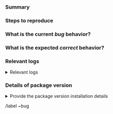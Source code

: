<!---
Please read this!

Before you create a new issue, please make sure that you already ran

`sudo gitlab-ctl reconfigure`

Also make sure to search in https://gitlab.com/gitlab-org/omnibus-gitlab/issues,
to verify the issue you're about to submit isn't a duplicate.
--->

### Summary

<!-- Describe in short the bug you've encountered -->

### Steps to reproduce

<!-- How one can reproduce the issue - this is very important -->

### What is the current *bug* behavior?

<!-- What actually happens -->

### What is the expected *correct* behavior?

<!-- What you should see instead -->

### Relevant logs

<details>
<summary> Relevant logs </summary>
<pre>
<!-- 
Paste any relevant logs.
Live log output can be found with `sudo gitlab-ctl tail`.
Log files live in `/var/log/gitlab` by default.
-->

</pre>
</details>

### Details of package version

<details>
<summary>Provide the package version installation details</summary>
<pre>
<!--
For Debian, Ubuntu based systems, paste the output of:
`dpkg-query -l "gitlab-*"`

For RHEL based systems (CentOS, RHEL, OL, Scientific, OpenSUSE, SLES), paste the output of:
`rpm -qa | grep 'gitlab'`

If you can't provide these details, see https://about.gitlab.com/getting-help/ page on where to ask your question.
-->

</pre>
</details>

### Environment details

* Operating System: `REPLACE-WITH-DETAILS`
* Installation Target, remove incorrect values:
  * Bare Metal Machine
  * VM: Digital Ocean, AWS, GCP, Azure, Other `REPLACE-WITH-DETAILS`
  * Other: `REPLACE-WITH-DETAILS`
* Installation Type, remove incorrect values:
  * New Installation
  * Upgrade from version `REPLACE-WITH-DETAILS`
  * Other: `REPLACE-WITH-DETAILS`
* Is there any other software running on the machine: `REPLACE-WITH-DETAILS`
* Is this a single or multiple node installation?
* Resources
  * CPU: `REPLACE-WITH-DETAILS`
  * Memory total: `REPLACE-WITH-DETAILS`

### Configuration details

<details>
<summary> Provide the relevant sections of `/etc/gitlab/gitlab.rb` </summary>
<pre>
<!--
Paste the details but omit lines starting with `#`. Relevant lines can be retrieved by
running `grep -v -e '^#' -e '^$' /etc/gitlab/gitlab.rb`. Be certain to sanitize sensitive
configuration such as passwords and secrets.
-->

</pre>
</details>

/label ~bug 